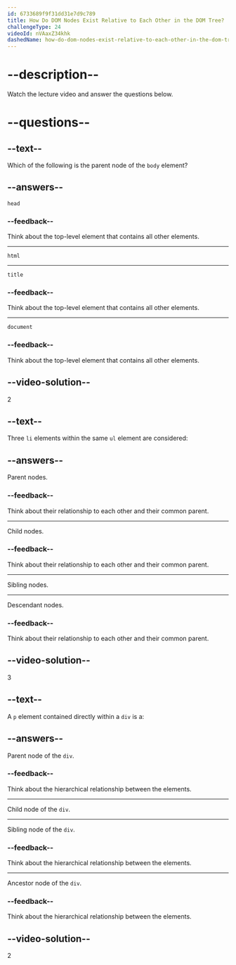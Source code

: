 ```yaml
---
id: 6733689f9f31dd31e7d9c789
title: How Do DOM Nodes Exist Relative to Each Other in the DOM Tree?
challengeType: 24
videoId: nVAaxZ34khk
dashedName: how-do-dom-nodes-exist-relative-to-each-other-in-the-dom-tree
---
```


# --description--

Watch the lecture video and answer the questions below.

# --questions--

## --text--

Which of the following is the parent node of the `body` element?

## --answers--

`head` 

### --feedback--

Think about the top-level element that contains all other elements.

---

`html` 

---

`title` 

### --feedback--

Think about the top-level element that contains all other elements.

---

`document`

### --feedback--

Think about the top-level element that contains all other elements.

## --video-solution--

2

## --text--

Three `li` elements within the same `ul` element are considered:

## --answers--

Parent nodes.

### --feedback--

Think about their relationship to each other and their common parent.

---

Child nodes.

### --feedback--

Think about their relationship to each other and their common parent.

---

Sibling nodes.

---

Descendant nodes.

### --feedback--

Think about their relationship to each other and their common parent.

## --video-solution--

3

## --text--

A `p` element contained directly within a `div` is a:

## --answers--

Parent node of the `div`.

### --feedback--

Think about the hierarchical relationship between the elements.

---

Child node of the `div`.

---

Sibling node of the `div`.

### --feedback--

Think about the hierarchical relationship between the elements.

---

Ancestor node of the `div`.

### --feedback--

Think about the hierarchical relationship between the elements.

## --video-solution--

2
